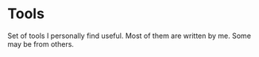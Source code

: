 # Tools
Set of tools I personally find useful. Most of them are written by me. Some may be from others.
